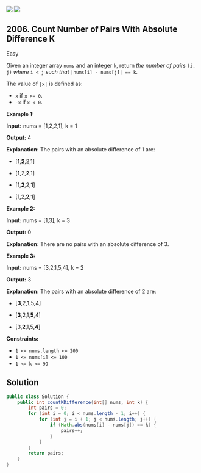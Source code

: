 [![](https://img.shields.io/github/stars/javadev/LeetCode-in-Java?label=Stars&style=flat-square)](https://github.com/javadev/LeetCode-in-Java)
[![](https://img.shields.io/github/forks/javadev/LeetCode-in-Java?label=Fork%20me%20on%20GitHub%20&style=flat-square)](https://github.com/javadev/LeetCode-in-Java/fork)

## 2006\. Count Number of Pairs With Absolute Difference K

Easy

Given an integer array `nums` and an integer `k`, return _the number of pairs_ `(i, j)` _where_ `i < j` _such that_ `|nums[i] - nums[j]| == k`.

The value of `|x|` is defined as:

*   `x` if `x >= 0`.
*   `-x` if `x < 0`.

**Example 1:**

**Input:** nums = [1,2,2,1], k = 1

**Output:** 4

**Explanation:** The pairs with an absolute difference of 1 are: 

- \[**1**,**2**,2,1] 

- \[**1**,2,**2**,1] 

- \[1,**2**,2,**1**] 

- \[1,2,**2**,**1**]

**Example 2:**

**Input:** nums = [1,3], k = 3

**Output:** 0

**Explanation:** There are no pairs with an absolute difference of 3.

**Example 3:**

**Input:** nums = [3,2,1,5,4], k = 2

**Output:** 3

**Explanation:** The pairs with an absolute difference of 2 are: 

- \[**3**,2,**1**,5,4] 

- \[**3**,2,1,**5**,4] 

- \[3,**2**,1,5,**4**]

**Constraints:**

*   `1 <= nums.length <= 200`
*   `1 <= nums[i] <= 100`
*   `1 <= k <= 99`

## Solution

```java
public class Solution {
    public int countKDifference(int[] nums, int k) {
        int pairs = 0;
        for (int i = 0; i < nums.length - 1; i++) {
            for (int j = i + 1; j < nums.length; j++) {
                if (Math.abs(nums[i] - nums[j]) == k) {
                    pairs++;
                }
            }
        }
        return pairs;
    }
}
```